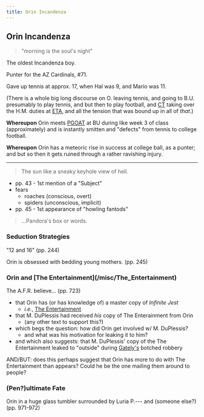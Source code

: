 ```yaml
---
title: Orin Incandenza
---
```


Orin Incandenza
---------------

> "morning is the soul's night"

The oldest Incandenza boy.

Punter for the AZ Cardinals, #71.

Gave up tennis at approx. 17, when Hal was 9, and Mario was 11.

(There is a whole big long discourse on O. leaving tennis, and going to B.U.
presumably to play tennis, and but then to play football, and [CT](/characters/CT)
taking over the H.M. duties at [ETA](/places/ETA), and all the tension that was
bound up in all of *that*.)

**Whereupon** Orin meets [PGOAT](/characters/Joelle) at BU during like week 3 of
class (approximately) and is instantly smitten and "defects" from tennis to
college football.

**Whereupon** Orin has a meteoric rise in success at college ball, as a punter;
and but so then it gets ruined through a rather ravishing injury.

------

> The sun like a sneaky keyhole view of hell.

* pp. 43 - 1st mention of a "Subject"
* fears
  * roaches (conscious, overt)
  * spiders (unconscious, implicit)
* pp. 45 - 1st appearance of "howling fantods"

> ...Pandora's box or words.

<h3>Seduction Strategies</h3>

"12 and 16" (pp. 244)

Orin is obsessed with bedding young mothers. (pp. 245)

<h3>Orin and [The Entertainment](/misc/The_Entertainment)</h3>

The A.F.R. believe... (pp. 723)

* that Orin has (or has knowledge of) a master copy of *Infinite Jest*
  * *i.e.*, [The Entertainment](/misc/The_Entertainment)
* that M. DuPlessis had received *his* copy of The Enterainment from Orin
  * (any other text to support this?)
* which begs the question: how did Orin get involved w/ M. DuPlessis?
  * and what was his motivation for leaking it to him?
* and which also suggests: that M. DuPlessis' copy of the The Entertainment
  leaked to "outside" during [Gately's](/characters/Don_Gately) botched robbery

AND/BUT: does this perhaps suggest that Orin has more to do with The
Entertainment than appears? Could he be the one mailing them around to people?

<h3>(Pen?)ultimate Fate</h3>

Orin in a huge glass tumbler surrounded by Luria P.--- and (someone else?) (pp. 971-972)
